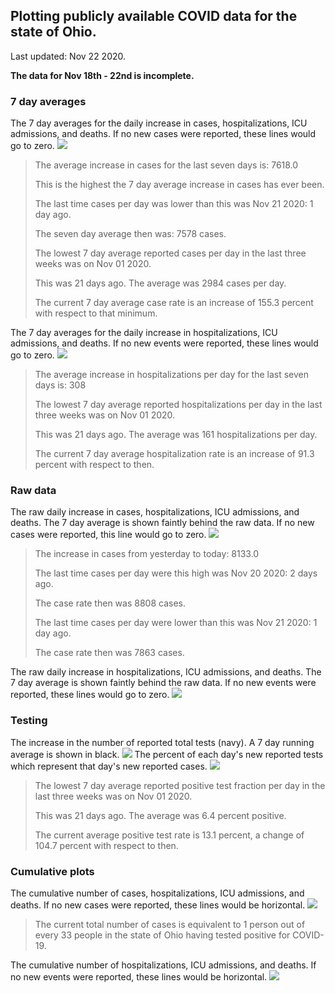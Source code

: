 ## Plotting publicly available COVID data for the state of Ohio. 

Last updated: Nov 22 2020. 

**The data for Nov 18th - 22nd is incomplete.**
### 7 day averages
The 7 day averages for the daily increase in cases, hospitalizations, ICU admissions, and deaths. If no new cases were reported, these lines would go to zero.
![](7dayaverage_cases.png)

>The average increase in cases for the last seven days is: 7618.0
>
>This is the highest the 7 day average increase in cases has ever been.
>
>The last time cases per day was lower than this was Nov 21 2020: 1 day ago.
>
>The seven day average then was: 7578 cases.
>
>The lowest 7 day average reported cases per day in the last three weeks was on Nov 01 2020.
>
>This was 21 days ago. The average was 2984 cases per day.
>
>The current 7 day average case rate is an increase of 155.3 percent with respect to that minimum.

The 7 day averages for the daily increase in hospitalizations, ICU admissions, and deaths. If no new events were reported, these lines would go to zero.
![](7dayaverage_hospital.png)

>The average increase in hospitalizations per day for the last seven days is: 308
>
>The lowest 7 day average reported hospitalizations per day in the last three weeks was on Nov 01 2020.
>
>This was 21 days ago. The average was 161 hospitalizations per day.
>
>The current 7 day average hospitalization rate is an increase of 91.3 percent with respect to then.

### Raw data
The raw daily increase in cases, hospitalizations, ICU admissions, and deaths. The 7 day average is shown faintly behind the raw data. If no new cases were reported, this line would go to zero.
![](DailyCases.png)

>The increase in cases from yesterday to today: 8133.0 
>
>The last time cases per day were this high was Nov 20 2020: 2 days ago. 
>
>The case rate then was 8808 cases.
>
>The last time cases per day were lower than this was Nov 21 2020: 1 day ago. 
>
>The case rate then was 7863 cases.

The raw daily increase in hospitalizations, ICU admissions, and deaths. The 7 day average is shown faintly behind the raw data. If no new events were reported, these lines would go to zero.
![](DailyHospitalizations.png)

### Testing

The increase in the number of reported total tests (navy). A 7 day running average is shown in black.
![](DailyTests.png)
The percent of each day's new reported tests which represent that day's new reported cases.
![](percentpositive_tests.png)

>The lowest 7 day average reported positive test fraction per day in the last three weeks was on Nov 01 2020.
>
>This was 21 days ago. The average was 6.4 percent positive. 
>
>The current average positive test rate is 13.1 percent, a change of 104.7 percent with respect to then. 

### Cumulative plots
The cumulative number of cases, hospitalizations, ICU admissions, and deaths. If no new cases were reported, these lines would be horizontal.
![](Cases.png)

>The current total number of cases is equivalent to 1 person out of every 33 people in the state of Ohio having tested positive for COVID-19.

The cumulative number of hospitalizations, ICU admissions, and deaths. If no new events were reported, these lines would be horizontal.
![](Hospitalizations.png)
